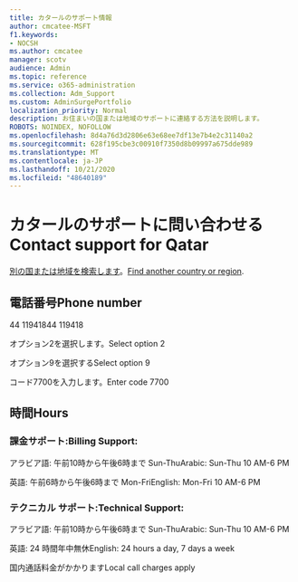 ```yaml
---
title: カタールのサポート情報
author: cmcatee-MSFT
f1.keywords:
- NOCSH
ms.author: cmcatee
manager: scotv
audience: Admin
ms.topic: reference
ms.service: o365-administration
ms.collection: Adm_Support
ms.custom: AdminSurgePortfolio
localization_priority: Normal
description: お住まいの国または地域のサポートに連絡する方法を説明します。
ROBOTS: NOINDEX, NOFOLLOW
ms.openlocfilehash: 8d4a76d3d2806e63e68ee7df13e7b4e2c31140a2
ms.sourcegitcommit: 628f195cbe3c00910f7350d8b09997a675dde989
ms.translationtype: MT
ms.contentlocale: ja-JP
ms.lasthandoff: 10/21/2020
ms.locfileid: "48640189"
---
```

# <a name="contact-support-for-qatar"></a><span data-ttu-id="2e056-103">カタールのサポートに問い合わせる</span><span class="sxs-lookup"><span data-stu-id="2e056-103">Contact support for Qatar</span></span>

<span data-ttu-id="2e056-104">[別の国または地域を検索します](../contact-support-for-business-products.md)。</span><span class="sxs-lookup"><span data-stu-id="2e056-104">[Find another country or region](../contact-support-for-business-products.md).</span></span>

## <a name="phone-number"></a><span data-ttu-id="2e056-105">電話番号</span><span class="sxs-lookup"><span data-stu-id="2e056-105">Phone number</span></span>
<span data-ttu-id="2e056-106">44 119418</span><span class="sxs-lookup"><span data-stu-id="2e056-106">44 119418</span></span>

<span data-ttu-id="2e056-107">オプション2を選択します。</span><span class="sxs-lookup"><span data-stu-id="2e056-107">Select option 2</span></span>

<span data-ttu-id="2e056-108">オプション9を選択する</span><span class="sxs-lookup"><span data-stu-id="2e056-108">Select option 9</span></span>

<span data-ttu-id="2e056-109">コード7700を入力します。</span><span class="sxs-lookup"><span data-stu-id="2e056-109">Enter code 7700</span></span>

## <a name="hours"></a><span data-ttu-id="2e056-110">時間</span><span class="sxs-lookup"><span data-stu-id="2e056-110">Hours</span></span>
### <a name="billing-support"></a><span data-ttu-id="2e056-111">課金サポート:</span><span class="sxs-lookup"><span data-stu-id="2e056-111">Billing Support:</span></span>

<span data-ttu-id="2e056-112">アラビア語: 午前10時から午後6時まで Sun-Thu</span><span class="sxs-lookup"><span data-stu-id="2e056-112">Arabic: Sun-Thu 10 AM-6 PM</span></span>

<span data-ttu-id="2e056-113">英語: 午前6時から午後6時まで Mon-Fri</span><span class="sxs-lookup"><span data-stu-id="2e056-113">English: Mon-Fri 10 AM-6 PM</span></span>

### <a name="technical-support"></a><span data-ttu-id="2e056-114">テクニカル サポート:</span><span class="sxs-lookup"><span data-stu-id="2e056-114">Technical Support:</span></span>

<span data-ttu-id="2e056-115">アラビア語: 午前10時から午後6時まで Sun-Thu</span><span class="sxs-lookup"><span data-stu-id="2e056-115">Arabic: Sun-Thu 10 AM-6 PM</span></span>

<span data-ttu-id="2e056-116">英語: 24 時間年中無休</span><span class="sxs-lookup"><span data-stu-id="2e056-116">English: 24 hours a day, 7 days a week</span></span>

<span data-ttu-id="2e056-117">国内通話料金がかかります</span><span class="sxs-lookup"><span data-stu-id="2e056-117">Local call charges apply</span></span>
